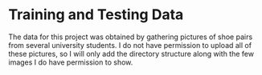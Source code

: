 # Training and Testing Data
The data for this project was obtained by gathering pictures of shoe pairs from several university students. I do not have permission to upload all of these pictures, so I will only add the directory structure along with the few images I do have permission to show.
